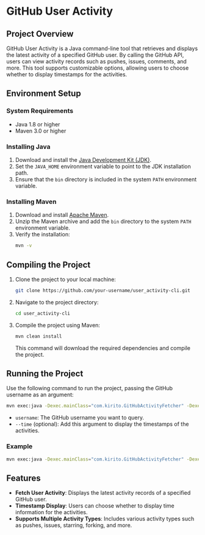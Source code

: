 # GitHub User Activity

## Project Overview

GitHub User Activity is a Java command-line tool that retrieves and displays the latest activity of a specified GitHub user. By calling the GitHub API, users can view activity records such as pushes, issues, comments, and more. This tool supports customizable options, allowing users to choose whether to display timestamps for the activities.

## Environment Setup

### System Requirements

- Java 1.8 or higher
- Maven 3.0 or higher

### Installing Java

1. Download and install the [Java Development Kit (JDK)](https://www.oracle.com/java/technologies/javase-jdk11-downloads.html).
2. Set the `JAVA_HOME` environment variable to point to the JDK installation path.
3. Ensure that the `bin` directory is included in the system `PATH` environment variable.

### Installing Maven

1. Download and install [Apache Maven](https://maven.apache.org/download.cgi).
2. Unzip the Maven archive and add the `bin` directory to the system `PATH` environment variable.
3. Verify the installation:
   ```bash
   mvn -v
   ```

## Compiling the Project

1. Clone the project to your local machine:
   ```bash
   git clone https://github.com/your-username/user_activity-cli.git
   ```
   
2. Navigate to the project directory:
   ```bash
   cd user_activity-cli
   ```

3. Compile the project using Maven:
   ```bash
   mvn clean install
   ```

   This command will download the required dependencies and compile the project.

## Running the Project

Use the following command to run the project, passing the GitHub username as an argument:

```bash
mvn exec:java -Dexec.mainClass="com.kirito.GitHubActivityFetcher" -Dexec.args="username --time"
```

- `username`: The GitHub username you want to query.
- `--time` (optional): Add this argument to display the timestamps of the activities.

### Example

```bash
mvn exec:java -Dexec.mainClass="com.kirito.GitHubActivityFetcher" -Dexec.args="octocat --time"
```

## Features

- **Fetch User Activity**: Displays the latest activity records of a specified GitHub user.
- **Timestamp Display**: Users can choose whether to display time information for the activities.
- **Supports Multiple Activity Types**: Includes various activity types such as pushes, issues, starring, forking, and more.
